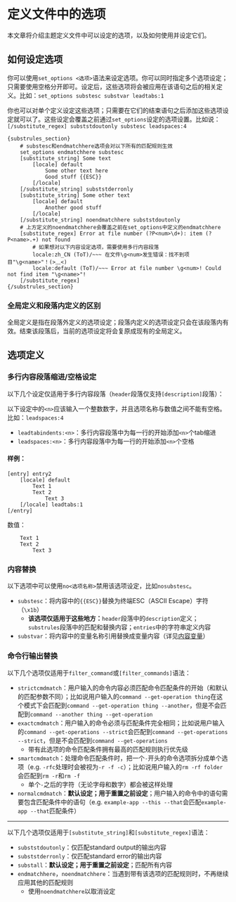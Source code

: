 # 定义文件中的选项

本文章将介绍主题定义文件中可以设定的选项，以及如何使用并设定它们。

## 如何设定选项

你可以使用`set_options <选项>`语法来设定选项。你可以同时指定多个选项设定；只需要使用空格分开即可。设定后，这些选项将会被应用在该语句之后的相关定义。比如：`set_options substesc substvar leadtabs:1`

你也可以对单个定义设定这些选项；只需要在它们的结束语句之后添加这些选项设定就可以了。这些设定会覆盖之前通过`set_options`设定的选项设置。比如说：`[/substitute_regex] subststdoutonly substesc leadspaces:4`

```plaintext
{substrules_section}
    # substesc和endmatchhere选项会对以下所有的匹配规则生效
    set_options endmatchhere substesc
    [substitute_string] Some text
        [locale] default
            Some other text here
            Good stuff {{ESC}}
        [/locale]
    [/substitute_string] subststderronly
    [substitute_string] Some other text
        [locale] default
            Another good stuff
        [/locale]
    [/substitute_string] noendmatchhere subststdoutonly
    # 上方定义的noendmatchhere会覆盖之前在set_options中定义的endmatchhere
    [substitute_regex] Error at file number (?P<num>\d+): item (?P<name>.+) not found
        # 如果想对以下内容设定选项，需要使用多行内容段落
        locale:zh_CN (ToT)/~~~ 在文件\g<num>发生错误：找不到项目"\g<name>"！(>﹏<)
        locale:default (ToT)/~~~ Error at file number \g<num>! Could not find item "\g<name>"!
    [/substitute_regex]
{/substrules_section}
```

### 全局定义和段落内定义的区别

全局定义是指在段落外定义的选项设定；段落内定义的选项设定只会在该段落内有效。结束该段落后，当前的选项设定将会复原成现有的全局定义。

## 选项定义

### 多行内容段落缩进/空格设定

以下几个设定仅适用于多行内容段落（`header`段落仅支持`[description]`段落）：

以下设定中的`<n>`应该输入一个整数数字，并且选项名称与数值之间不能有空格。比如：`leadspaces:4`

- `leadtabindents:<n>`：多行内容段落中为每一行的开始添加`<n>`个tab缩进
- `leadspaces:<n>`：多行内容段落中为每一行的开始添加`<n>`个空格

#### 样例：

```plaintext
[entry] entry2
    [locale] default
        Text 1
        Text 2
            Text 3
    [/locale] leadtabs:1
[/entry]
```

数值：

```plaintext
    Text 1
    Text 2
        Text 3
```

### 内容替换

以下选项中可以使用`no<选项名称>`禁用该选项设定，比如`nosubstesc`。

- `substesc`：将内容中的`{{ESC}}`替换为终端ESC（ASCII Escape）字符（`\x1b`）
    - **该选项仅适用于这些地方：**`header`段落中的`description`定义；`substrules`段落中的匹配和替换内容；`entries`中的字符串定义内容
- `substvar`：将内容中的变量名称引用替换成变量内容（详见[内容变量](./内容变量.md)）

### 命令行输出替换

以下几个选项仅适用于`filter_command`或`[filter_commands]`语法：
- `strictcmdmatch`：用户输入的命令内容必须匹配命令匹配条件的开始（和默认的匹配参数不同）；比如说用户输入的`command --get-operation thing`在这个模式下会匹配到`command --get-operation thing --another`，但是不会匹配到`command --another thing --get-operation`
- `exactcmdmatch`：用户输入的命令必须与匹配条件完全相同；比如说用户输入的`command --get-operations --strict`会匹配到`command --get-operations --strict`，但是不会匹配到`command --get-operations`
    - 带有此选项的命令匹配条件拥有最高的匹配规则执行优先级
- `smartcmdmatch`：处理命令匹配条件时，把一个`-`开头的命令选项拆分成单个选项（e.g. `-rfc`处理时会被视为`-r -f -c`）；比如说用户输入的`rm -rf folder`会匹配到`rm -r`和`rm -f`
    - 单个`-`之后的字符（无论字母和数字）都会被这样处理
- `normalcmdmatch`：**默认设定；用于重置之前设定**；用户输入的命令中的语句需要包含匹配条件中的语句（e.g. `example-app --this --that`会匹配`example-app --that`匹配条件）
---
以下几个选项仅适用于`[substitute_string]`和`[substitute_regex]`语法：
- `subststdoutonly`：仅匹配standard output的输出内容
- `subststderronly`：仅匹配standard error的输出内容
- `substall`：**默认设定；用于重置之前设定**；匹配所有内容
- `endmatchhere`，`noendmatchhere`：当遇到带有该选项的匹配规则时，不再继续应用其他的匹配规则
    - 使用`noendmatchhere`以取消设定
